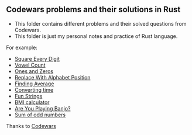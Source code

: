## Codewars problems and their solutions in Rust

- This folder contains different problems and their solved questions from Codewars.
- This folder is just my personal notes and practice of Rust language.

For example:

- [Square Every Digit](src/bin/example-1.rs)
- [Vowel Count](src/bin/example-2.rs)
- [Ones and Zeros](src/bin/example-3.rs)
- [Replace With Alphabet Position](src/bin/example-4.rs)
- [Finding Average](src/bin/example-5.rs)
- [Converting time](src/bin/example-6.rs)
- [Fun Strings](src/bin/example-7.rs)
- [BMI calculator](src/bin/example-8.rs)
- [Are You Playing Banjo?](src/bin/example-9.rs)
- [Sum of odd numbers](src/bin/example-10.rs)


Thanks to [Codewars](https://www.codewars.com/dashboard)